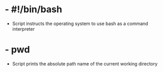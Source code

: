 # - #!/bin/bash
* Script instructs the operating system to use bash as a command interpreter
# - pwd
* Script prints the absolute path name of the current working directory 

